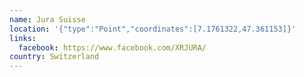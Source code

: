 ```yaml
---
name: Jura Suisse
location: '{"type":"Point","coordinates":[7.1761322,47.361153]}'
links:
  facebook: https://www.facebook.com/XRJURA/
country: Switzerland
---
```

